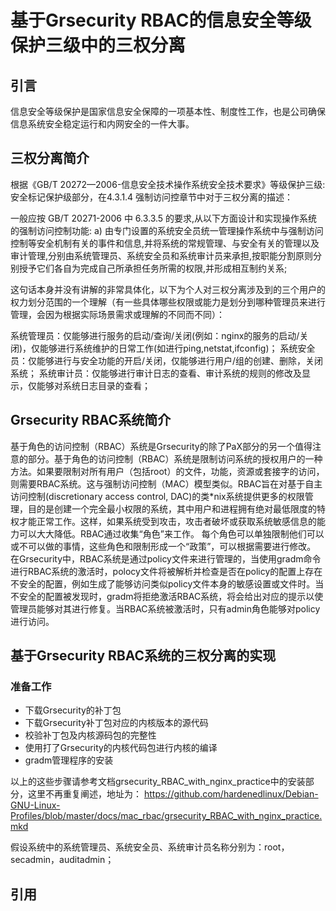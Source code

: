 # 基于Grsecurity RBAC的信息安全等级保护三级中的三权分离  

## 引言 

信息安全等级保护是国家信息安全保障的一项基本性、制度性工作，也是公司确保信息系统安全稳定运行和内网安全的一件大事。 

## 三权分离简介 

根据《GB/T 20272—2006-信息安全技术操作系统安全技术要求》等级保护三级:安全标记保护级部分，在4.3.1.4 强制访问控章节中对于三权分离的描述：

一般应按 GB/T 20271-2006 中 6.3.3.5 的要求,从以下方面设计和实现操作系统的强制访问控制功能:
a) 由专门设置的系统安全员统一管理操作系统中与强制访问控制等安全机制有关的事件和信息,并将系统的常规管理、与安全有关的管理以及审计管理,分别由系统管理员、系统安全员和系统审计员来承担,按职能分割原则分别授予它们各自为完成自己所承担任务所需的权限,并形成相互制约关系;

这句话本身并没有讲解的非常具体化，以下为个人对三权分离涉及到的三个用户的权力划分范围的一个理解（有一些具体哪些权限或能力是划分到哪种管理员来进行管理，会因为根据实际场景需求或理解的不同而不同）： 

系统管理员：仅能够进行服务的启动/查询/关闭(例如：nginx的服务的启动/关闭)，仅能够进行系统维护的日常工作(如进行ping,netstat,ifconfig)；
系统安全员：仅能够进行与安全功能的开启/关闭，仅能够进行用户/组的创建、删除，关闭系统；
系统审计员：仅能够进行审计日志的查看、审计系统的规则的修改及显示，仅能够对系统日志目录的查看；

## Grsecurity RBAC系统简介  
基于角色的访问控制（RBAC）系统是Grsecurity的除了PaX部分的另一个值得注意的部分。基于角色的访问控制（RBAC）系统是限制访问系统的授权用户的一种方法。如果要限制对所有用户（包括root）的文件，功能，资源或套接字的访问，则需要RBAC系统。这与强制访问控制（MAC）模型类似。RBAC旨在对基于自主访问控制(discretionary access control, DAC)的类*nix系统提供更多的权限管理，目的是创建一个完全最小权限的系统，其中用户和进程拥有绝对最低限度的特权才能正常工作。这样，如果系统受到攻击，攻击者破坏或获取系统敏感信息的能力可以大大降低。RBAC通过收集“角色”来工作。 每个角色可以单独限制他们可以或不可以做的事情，这些角色和限制形成一个“政策”，可以根据需要进行修改。
在Grsecurity中，RBAC系统是通过policy文件来进行管理的，当使用gradm命令进行RBAC系统的激活时，polocy文件将被解析并检查是否在policy的配置上存在不安全的配置，例如生成了能够访问类似policy文件本身的敏感设置或文件时。当不安全的配置被发现时，gradm将拒绝激活RBAC系统，将会给出对应的提示以使管理员能够对其进行修复。当RBAC系统被激活时，只有admin角色能够对policy进行访问。

## 基于Grsecurity RBAC系统的三权分离的实现 

### 准备工作 

* 下载Grsecurity的补丁包
* 下载Grsecurity补丁包对应的内核版本的源代码 
* 校验补丁包及内核源码包的完整性
* 使用打了Grsecurity的内核代码包进行内核的编译
* gradm管理程序的安装 

以上的这些步骤请参考文档grsecurity_RBAC_with_nginx_practice中的安装部分，这里不再重复阐述，地址为：
https://github.com/hardenedlinux/Debian-GNU-Linux-Profiles/blob/master/docs/mac_rbac/grsecurity_RBAC_with_nginx_practice.mkd

假设系统中的系统管理员、系统安全员、系统审计员名称分别为：root，secadmin，auditadmin；



## 引用 

